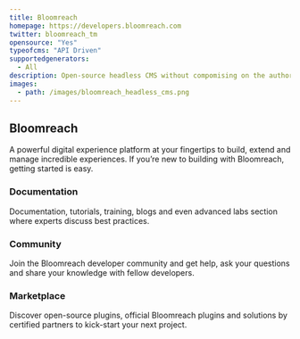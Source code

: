 ```yaml
---
title: Bloomreach
homepage: https://developers.bloomreach.com
twitter: bloomreach_tm
opensource: "Yes"
typeofcms: "API Driven"
supportedgenerators:
  - All
description: Open-source headless CMS without compomising on the authoring experience. No more form-based content management. Powerful APIs to consume from any client like React or Angular.
images:
  - path: /images/bloomreach_headless_cms.png
---
```

## Bloomreach

A powerful digital experience platform at your fingertips to build, extend and manage incredible experiences. If you’re new to building with Bloomreach, getting started is easy.

### Documentation
Documentation, tutorials, training, blogs and even advanced labs section where experts discuss best practices.

### Community
Join the Bloomreach developer community and get help, ask your questions and share your knowledge with fellow developers.

### Marketplace
Discover open-source plugins, official Bloomreach plugins and solutions by certified partners to kick-start your next project.
